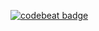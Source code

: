 [![codebeat badge](https://codebeat.co/badges/b4221df9-f3ee-4c3e-9d5e-2596c77b9878)](https://codebeat.co/projects/github-com-jamess-m-vof-master)
